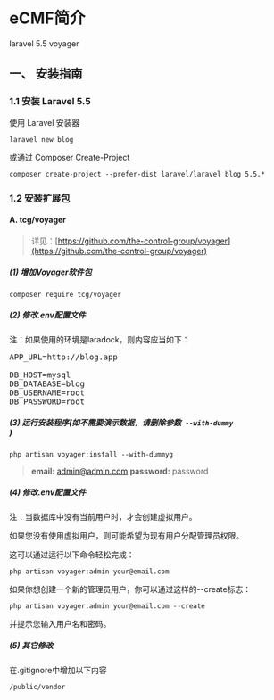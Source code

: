 # eCMF简介
laravel 5.5 voyager

## 一、 安装指南

### 1.1 安装 Laravel 5.5

使用 Laravel 安装器

<pre><code>laravel new blog</code></pre>

或通过 Composer Create-Project

<pre><code>composer create-project --prefer-dist laravel/laravel blog 5.5.*</code></pre>

### 1.2 安装扩展包

#### A. tcg/voyager

> 详见：[https://github.com/the-control-group/voyager](https://github.com/the-control-group/voyager) 

##### (1) 增加Voyager软件包

<pre><code>composer require tcg/voyager</code></pre>

##### (2) 修改.env配置文件

注：如果使用的环境是laradock，则内容应当如下： 

<pre>
APP_URL=http://blog.app

DB_HOST=mysql
DB_DATABASE=blog
DB_USERNAME=root
DB_PASSWORD=root
</pre>

##### (3) 运行安装程序(如不需要演示数据，请删除参数<code> --with-dummy </code>)

<pre><code>php artisan voyager:install --with-dummyg</code></pre>

> **email:** admin@admin.com  **password:** password

##### (4) 修改.env配置文件

注：当数据库中没有当前用户时，才会创建虚拟用户。

如果您没有使用虚拟用户，则可能希望为现有用户分配管理员权限。

这可以通过运行以下命令轻松完成：

<pre><code>php artisan voyager:admin your@email.com</code></pre>

如果你想创建一个新的管理员用户，你可以通过这样的--create标志：

<pre><code>php artisan voyager:admin your@email.com --create</code></pre>

并提示您输入用户名和密码。

##### (5) 其它修改

在.gitignore中增加以下内容

<pre><code>/public/vendor</code></pre>






